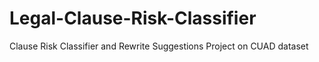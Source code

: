 # Legal-Clause-Risk-Classifier
Clause Risk Classifier and Rewrite Suggestions Project on CUAD dataset
